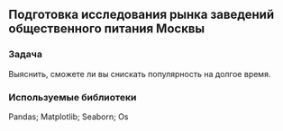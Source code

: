 ## Подготовка исследования рынка заведений общественного питания Москвы
### Задача
Выяснить, сможете ли вы снискать популярность на долгое время.
### Используемые библиотеки
Pandas; 
Matplotlib; 
Seaborn; 
Os
